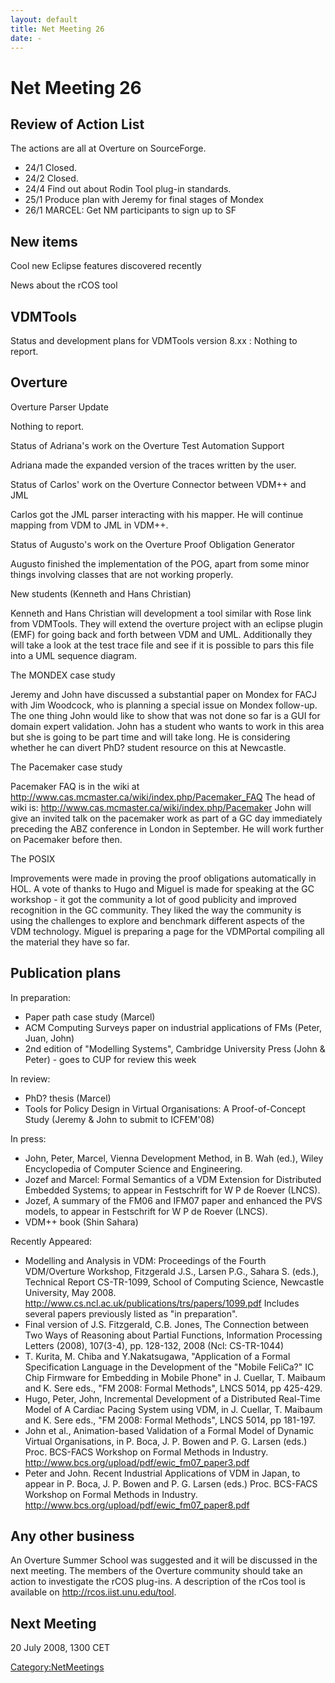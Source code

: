 ```yaml
---
layout: default
title: Net Meeting 26
date: -
---
```


# Net Meeting 26

Review of Action List
---------------------

The actions are all at Overture on SourceForge.

-   24/1 Closed.
-   24/2 Closed.
-   24/4 Find out about Rodin Tool plug-in standards.
-   25/1 Produce plan with Jeremy for final stages of Mondex
-   26/1 MARCEL: Get NM participants to sign up to SF

New items
---------

Cool new Eclipse features discovered recently

News about the rCOS tool

VDMTools
--------

Status and development plans for VDMTools version 8.xx
:   Nothing to report.

Overture
--------

Overture Parser Update

Nothing to report.

Status of Adriana's work on the Overture Test Automation Support

Adriana made the expanded version of the traces written by the user.

Status of Carlos' work on the Overture Connector between VDM++ and JML

Carlos got the JML parser interacting with his mapper. He will continue
mapping from VDM to JML in VDM++.

Status of Augusto's work on the Overture Proof Obligation Generator

Augusto finished the implementation of the POG, apart from some minor
things involving classes that are not working properly.

New students (Kenneth and Hans Christian)

Kenneth and Hans Christian will development a tool similar with Rose
link from VDMTools. They will extend the overture project with an
eclipse plugin (EMF) for going back and forth between VDM and UML.
Additionally they will take a look at the test trace file and see if it
is possible to pars this file into a UML sequence diagram.

The MONDEX case study

Jeremy and John have discussed a substantial paper on Mondex for FACJ
with Jim Woodcock, who is planning a special issue on Mondex follow-up.
The one thing John would like to show that was not done so far is a GUI
for domain expert validation. John has a student who wants to work in
this area but she is going to be part time and will take long. He is
considering whether he can divert PhD? student resource on this at
Newcastle.

The Pacemaker case study

Pacemaker FAQ is in the wiki at
<http://www.cas.mcmaster.ca/wiki/index.php/Pacemaker_FAQ> The head of
wiki is: <http://www.cas.mcmaster.ca/wiki/index.php/Pacemaker> John will
give an invited talk on the pacemaker work as part of a GC day
immediately preceding the ABZ conference in London in September. He will
work further on Pacemaker before then.

The POSIX

Improvements were made in proving the proof obligations automatically in
HOL. A vote of thanks to Hugo and Miguel is made for speaking at the GC
workshop - it got the community a lot of good publicity and improved
recognition in the GC community. They liked the way the community is
using the challenges to explore and benchmark different aspects of the
VDM technology. Miguel is preparing a page for the VDMPortal compiling
all the material they have so far.

Publication plans
-----------------

In preparation:

-   Paper path case study (Marcel)
-   ACM Computing Surveys paper on industrial applications of FMs
    (Peter, Juan, John)
-   2nd edition of "Modelling Systems", Cambridge University Press (John
    & Peter) - goes to CUP for review this week

In review:

-   PhD? thesis (Marcel)
-   Tools for Policy Design in Virtual Organisations: A Proof-of-Concept
    Study (Jeremy & John to submit to ICFEM'08)

In press:

-   John, Peter, Marcel, Vienna Development Method, in B. Wah (ed.),
    Wiley Encyclopedia of Computer Science and Engineering.
-   Jozef and Marcel: Formal Semantics of a VDM Extension for
    Distributed Embedded Systems; to appear in Festschrift for W P de
    Roever (LNCS).
-   Jozef, A summary of the FM06 and IFM07 paper and enhanced the PVS
    models, to appear in Festschrift for W P de Roever (LNCS).
-   VDM++ book (Shin Sahara)

Recently Appeared:

-   Modelling and Analysis in VDM: Proceedings of the Fourth
    VDM/Overture Workshop, Fitzgerald J.S., Larsen P.G., Sahara S.
    (eds.), Technical Report CS-TR-1099, School of Computing Science,
    Newcastle University, May 2008.
    <http://www.cs.ncl.ac.uk/publications/trs/papers/1099.pdf> Includes
    several papers previously listed as "in preparation".
-   Final version of J.S. Fitzgerald, C.B. Jones, The Connection between
    Two Ways of Reasoning about Partial Functions, Information
    Processing Letters (2008), 107(3-4), pp. 128-132, 2008 (Ncl:
    CS-TR-1044)
-   T. Kurita, M. Chiba and Y.Nakatsugawa, "Application of a Formal
    Specification Language in the Development of the "Mobile FeliCa?" IC
    Chip Firmware for Embedding in Mobile Phone" in J. Cuellar, T.
    Maibaum and K. Sere eds., "FM 2008: Formal Methods", LNCS 5014, pp
    425-429.
-   Hugo, Peter, John, Incremental Development of a Distributed
    Real-Time Model of A Cardiac Pacing System using VDM, in J. Cuellar,
    T. Maibaum and K. Sere eds., "FM 2008: Formal Methods", LNCS 5014,
    pp 181-197.
-   John et al., Animation-based Validation of a Formal Model of Dynamic
    Virtual Organisations, in P. Boca, J. P. Bowen and P. G. Larsen
    (eds.) Proc. BCS-FACS Workshop on Formal Methods in Industry.
    <http://www.bcs.org/upload/pdf/ewic_fm07_paper3.pdf>
-   Peter and John. Recent Industrial Applications of VDM in Japan, to
    appear in P. Boca, J. P. Bowen and P. G. Larsen (eds.) Proc.
    BCS-FACS Workshop on Formal Methods in Industry.
    <http://www.bcs.org/upload/pdf/ewic_fm07_paper8.pdf>

Any other business
------------------

An Overture Summer School was suggested and it will be discussed in the
next meeting. The members of the Overture community should take an
action to investigate the rCOS plug-ins. A description of the rCos tool
is available on <http://rcos.iist.unu.edu/tool>.

Next Meeting
------------

20 July 2008, 1300 CET

<Category:NetMeetings>
